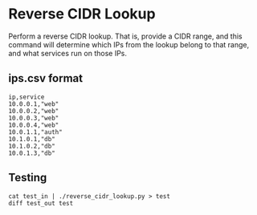 # Reverse CIDR Lookup

Perform a reverse CIDR lookup. That is, provide a CIDR range, and this
command will determine which IPs from the lookup belong to that range, 
and what services run on those IPs.

## ips.csv format
```
ip,service
10.0.0.1,"web"
10.0.0.2,"web"
10.0.0.3,"web"
10.0.0.4,"web"
10.0.1.1,"auth"
10.1.0.1,"db"
10.1.0.2,"db"
10.0.1.3,"db"
```


## Testing
```
cat test_in | ./reverse_cidr_lookup.py > test
diff test_out test
```
